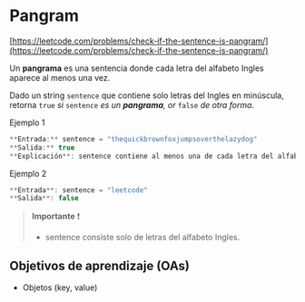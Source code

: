 # Pangram

[https://leetcode.com/problems/check-if-the-sentence-is-pangram/](https://leetcode.com/problems/check-if-the-sentence-is-pangram/)

Un **pangrama** es una sentencia donde cada letra del alfabeto Ingles aparece al
menos una vez.

Dado un string `sentence` que contiene solo letras del Ingles en minúscula,
retorna `true` _si_ `sentence` _es un **pangrama**, or_ `false` _de otra forma_.

Ejemplo 1

```js
**Entrada:** sentence = "thequickbrownfoxjumpsoverthelazydog"
**Salida:** true
**Explicación**: sentence contiene al menos una de cada letra del alfabeto Ingles
```

Ejemplo 2

```js
**Entrada**: sentence = "leetcode"
**Salida**: false
```

> __Importante__ ❗
>
> - sentence consiste solo de letras del alfabeto Ingles.

## Objetivos de aprendizaje (OAs)

- Objetos (key, value)
